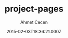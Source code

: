 ---
title: project-pages
github: 'https://github.com/projectpages/project-pages'
demo: 'http://projectpages.github.io/project-pages/'
author: Ahmet Cecen
ssg:
  - Jekyll
cms:
  - No Cms
date: 2015-02-03T18:36:21.000Z
github_branch: gh-pages
description: >-
  Fork this repo for a quick start. If 'Project Timeline' or 'License' appeared
  on your nav bar, Look Below!
stale: true
---
